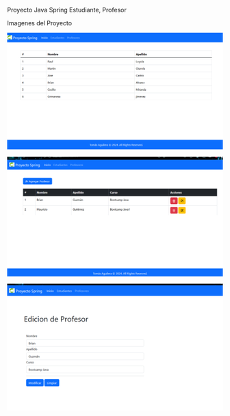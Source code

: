 Proyecto Java Spring Estudiante, Profesor 


Imagenes  del Proyecto

![img.png](img.png)

![img_1.png](img_1.png)

![img_2.png](img_2.png)

